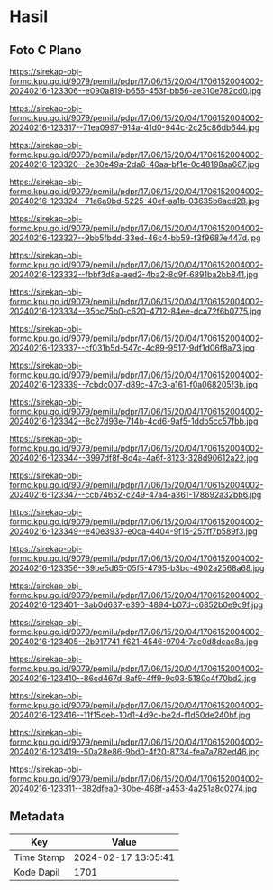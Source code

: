 # Hasil

## Foto C Plano

https://sirekap-obj-formc.kpu.go.id/9079/pemilu/pdpr/17/06/15/20/04/1706152004002-20240216-123306--e090a819-b656-453f-bb56-ae310e782cd0.jpg

https://sirekap-obj-formc.kpu.go.id/9079/pemilu/pdpr/17/06/15/20/04/1706152004002-20240216-123317--71ea0997-914a-41d0-944c-2c25c86db644.jpg

https://sirekap-obj-formc.kpu.go.id/9079/pemilu/pdpr/17/06/15/20/04/1706152004002-20240216-123320--2e30e49a-2da6-46aa-bf1e-0c48198aa667.jpg

https://sirekap-obj-formc.kpu.go.id/9079/pemilu/pdpr/17/06/15/20/04/1706152004002-20240216-123324--71a6a9bd-5225-40ef-aa1b-03635b6acd28.jpg

https://sirekap-obj-formc.kpu.go.id/9079/pemilu/pdpr/17/06/15/20/04/1706152004002-20240216-123327--9bb5fbdd-33ed-46c4-bb59-f3f9687e447d.jpg

https://sirekap-obj-formc.kpu.go.id/9079/pemilu/pdpr/17/06/15/20/04/1706152004002-20240216-123332--fbbf3d8a-aed2-4ba2-8d9f-6891ba2bb841.jpg

https://sirekap-obj-formc.kpu.go.id/9079/pemilu/pdpr/17/06/15/20/04/1706152004002-20240216-123334--35bc75b0-c620-4712-84ee-dca72f6b0775.jpg

https://sirekap-obj-formc.kpu.go.id/9079/pemilu/pdpr/17/06/15/20/04/1706152004002-20240216-123337--cf031b5d-547c-4c89-9517-9df1d06f8a73.jpg

https://sirekap-obj-formc.kpu.go.id/9079/pemilu/pdpr/17/06/15/20/04/1706152004002-20240216-123339--7cbdc007-d89c-47c3-a161-f0a068205f3b.jpg

https://sirekap-obj-formc.kpu.go.id/9079/pemilu/pdpr/17/06/15/20/04/1706152004002-20240216-123342--8c27d93e-714b-4cd6-9af5-1ddb5cc57fbb.jpg

https://sirekap-obj-formc.kpu.go.id/9079/pemilu/pdpr/17/06/15/20/04/1706152004002-20240216-123344--3997df8f-8d4a-4a6f-8123-328d90612a22.jpg

https://sirekap-obj-formc.kpu.go.id/9079/pemilu/pdpr/17/06/15/20/04/1706152004002-20240216-123347--ccb74652-c249-47a4-a361-178692a32bb6.jpg

https://sirekap-obj-formc.kpu.go.id/9079/pemilu/pdpr/17/06/15/20/04/1706152004002-20240216-123349--e40e3937-e0ca-4404-9f15-257ff7b589f3.jpg

https://sirekap-obj-formc.kpu.go.id/9079/pemilu/pdpr/17/06/15/20/04/1706152004002-20240216-123356--39be5d65-05f5-4795-b3bc-4902a2568a68.jpg

https://sirekap-obj-formc.kpu.go.id/9079/pemilu/pdpr/17/06/15/20/04/1706152004002-20240216-123401--3ab0d637-e390-4894-b07d-c6852b0e9c9f.jpg

https://sirekap-obj-formc.kpu.go.id/9079/pemilu/pdpr/17/06/15/20/04/1706152004002-20240216-123405--2b917741-f621-4546-9704-7ac0d8dcac8a.jpg

https://sirekap-obj-formc.kpu.go.id/9079/pemilu/pdpr/17/06/15/20/04/1706152004002-20240216-123410--86cd467d-8af9-4ff9-9c03-5180c4f70bd2.jpg

https://sirekap-obj-formc.kpu.go.id/9079/pemilu/pdpr/17/06/15/20/04/1706152004002-20240216-123416--11f15deb-10d1-4d9c-be2d-f1d50de240bf.jpg

https://sirekap-obj-formc.kpu.go.id/9079/pemilu/pdpr/17/06/15/20/04/1706152004002-20240216-123419--50a28e86-9bd0-4f20-8734-fea7a782ed46.jpg

https://sirekap-obj-formc.kpu.go.id/9079/pemilu/pdpr/17/06/15/20/04/1706152004002-20240216-123311--382dfea0-30be-468f-a453-4a251a8c0274.jpg


## Metadata

| Key        | Value               |
| ---------- | ------------------- |
| Time Stamp | 2024-02-17 13:05:41 |
| Kode Dapil | 1701                |



